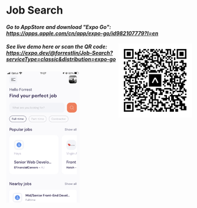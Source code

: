 # Job Search

#### ***Go to AppStore and download "Expo Go": https://apps.apple.com/cn/app/expo-go/id982107779?l=en***
##### <img src="public/livedemo.svg" width="200px" align="right"/> ***See live demo here or scan the QR code: https://expo.dev/@forrestlin/Job-Search?serviceType=classic&distribution=expo-go*** 

<img src="public/screenshot.png" width="200px" align="left"/>
